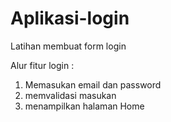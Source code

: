 # Aplikasi-login
Latihan membuat form login

Alur fitur login :
1. Memasukan email dan password
2. memvalidasi masukan
3. menampilkan halaman Home

